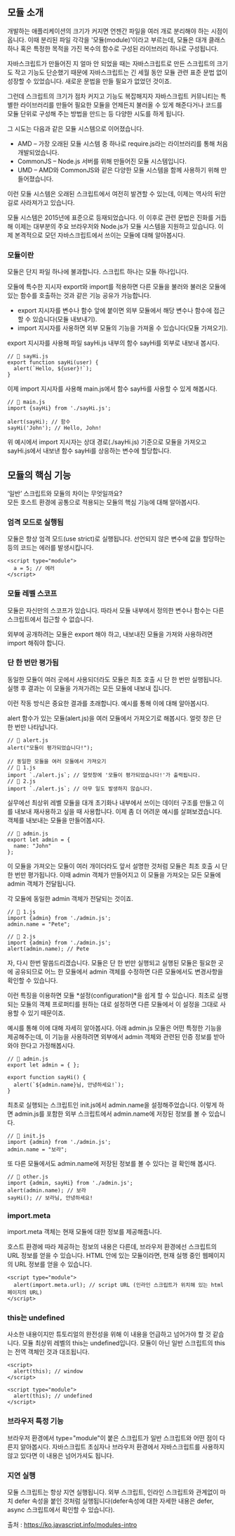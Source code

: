 ## 모듈 소개
개발하는 애플리케이션의 크기가 커지면 언젠간 파일을 여러 개로 분리해야 하는 시점이 옵니다. 이때 분리된 파일 각각을 '모듈(module)'이라고 부르는데, 모듈은 대개 클래스 하나 혹은 특정한 목적을 가진 복수의 함수로 구성된 라이브러리 하나로 구성됩니다.  

자바스크립트가 만들어진 지 얼마 안 되었을 때는 자바스크립트로 만든 스크립트의 크기도 작고 기능도 단순했기 때문에 자바스크립트는 긴 세월 동안 모듈 관련 표준 문법 없이 성장할 수 있었습니다. 새로운 문법을 만들 필요가 없었던 것이죠. 

그런데 스크립트의 크기가 점차 커지고 기능도 복잡해지자 자바스크립트 커뮤니티는 특별한 라이브러리를 만들어 필요한 모듈을 언제든지 불러올 수 있게 해준다거나 코드를 모듈 단위로 구성해 주는 방법을 만드는 등 다양한 시도를 하게 됩니다.

그 시도는 다음과 같은 모듈 시스템으로 이어졌습니다.

- AMD – 가장 오래된 모듈 시스템 중 하나로 require.js라는 라이브러리를 통해 처음 개발되었습니다.
- CommonJS – Node.js 서버를 위해 만들어진 모듈 시스템입니다.
- UMD – AMD와 CommonJS와 같은 다양한 모듈 시스템을 함께 사용하기 위해 만들어졌습니다.

이런 모듈 시스템은 오래된 스크립트에서 여전히 발견할 수 있는데, 이제는 역사의 뒤안길로 사라져가고 있습니다.

모듈 시스템은 2015년에 표준으로 등재되었습니다. 이 이후로 관련 문법은 진화를 거듭해 이제는 대부분의 주요 브라우저와 Node.js가 모듈 시스템을 지원하고 있습니다. 이제 본격적으로 모던 자바스크립트에서 쓰이는 모듈에 대해 알아봅시다.  

### 모듈이란
모듈은 단지 파일 하나에 불과합니다. 스크립트 하나는 모듈 하나입니다.

모듈에 특수한 지시자 export와 import를 적용하면 다른 모듈을 불러와 불러온 모듈에 있는 함수를 호출하는 것과 같은 기능 공유가 가능합니다.

- export 지시자를 변수나 함수 앞에 붙이면 외부 모듈에서 해당 변수나 함수에 접근할 수 있습니다(모듈 내보내기).
- import 지시자를 사용하면 외부 모듈의 기능을 가져올 수 있습니다(모듈 가져오기).

export 지시자를 사용해 파일 sayHi.js 내부의 함수 sayHi를 외부로 내보내 봅시다.
```
// 📁 sayHi.js
export function sayHi(user) {
  alert(`Hello, ${user}!`);
}
```

이제 import 지시자를 사용해 main.js에서 함수 sayHi를 사용할 수 있게 해봅시다.

```
// 📁 main.js
import {sayHi} from './sayHi.js';

alert(sayHi); // 함수
sayHi('John'); // Hello, John!
```
위 예시에서 import 지시자는 상대 경로(./sayHi.js) 기준으로 모듈을 가져오고 sayHi.js에서 내보낸 함수 sayHi를 상응하는 변수에 할당합니다.


## 모듈의 핵심 기능
‘일반’ 스크립트와 모듈의 차이는 무엇일까요?  
모든 호스트 환경에 공통으로 적용되는 모듈의 핵심 기능에 대해 알아봅시다.

### 엄격 모드로 실행됨
모듈은 항상 엄격 모드(use strict)로 실행됩니다. 선언되지 않은 변수에 값을 할당하는 등의 코드는 에러를 발생시킵니다.

```
<script type="module">
  a = 5; // 에러
</script>
```

### 모듈 레벨 스코프
모듈은 자신만의 스코프가 있습니다. 따라서 모듈 내부에서 정의한 변수나 함수는 다른 스크립트에서 접근할 수 없습니다.
 
외부에 공개하려는 모듈은 export 해야 하고, 내보내진 모듈을 가져와 사용하려면 import 해줘야 합니다.  

### 단 한 번만 평가됨
동일한 모듈이 여러 곳에서 사용되더라도 모듈은 최초 호출 시 단 한 번만 실행됩니다. 실행 후 결과는 이 모듈을 가져가려는 모든 모듈에 내보내 집니다.

이런 작동 방식은 중요한 결과를 초래합니다. 예시를 통해 이에 대해 알아봅시다.

alert 함수가 있는 모듈(alert.js)을 여러 모듈에서 가져오기로 해봅시다. 얼럿 창은 단 한 번만 나타납니다.
```
// 📁 alert.js
alert("모듈이 평가되었습니다!");
```
```
// 동일한 모듈을 여러 모듈에서 가져오기
// 📁 1.js
import `./alert.js`; // 얼럿창에 '모듈이 평가되었습니다!'가 출력됩니다.
// 📁 2.js
import `./alert.js`; // 아무 일도 발생하지 않습니다.
```
실무에선 최상위 레벨 모듈을 대개 초기화나 내부에서 쓰이는 데이터 구조를 만들고 이를 내보내 재사용하고 싶을 때 사용합니다.
이제 좀 더 어려운 예시를 살펴보겠습니다.
객체를 내보내는 모듈을 만들어봅시다.
```
// 📁 admin.js
export let admin = {
  name: "John"
};
```
이 모듈을 가져오는 모듈이 여러 개이더라도 앞서 설명한 것처럼 모듈은 최초 호출 시 단 한 번만 평가됩니다. 이때 admin 객체가 만들어지고 이 모듈을 가져오는 모든 모듈에 admin 객체가 전달됩니다.

각 모듈에 동일한 admin 객체가 전달되는 것이죠.
```
// 📁 1.js
import {admin} from './admin.js';
admin.name = "Pete";

// 📁 2.js
import {admin} from './admin.js';
alert(admin.name); // Pete
```

자, 다시 한번 말씀드리겠습니다. 모듈은 단 한 번만 실행되고 실행된 모듈은 필요한 곳에 공유되므로 어느 한 모듈에서 admin 객체를 수정하면 다른 모듈에서도 변경사항을 확인할 수 있습니다.

이런 특징을 이용하면 모듈 *설정(configuration)*을 쉽게 할 수 있습니다. 최초로 실행되는 모듈의 객체 프로퍼티를 원하는 대로 설정하면 다른 모듈에서 이 설정을 그대로 사용할 수 있기 때문이죠.

예시를 통해 이에 대해 자세히 알아봅시다. 아래 admin.js 모듈은 어떤 특정한 기능을 제공해주는데, 이 기능을 사용하려면 외부에서 admin 객체와 관련된 인증 정보를 받아와야 한다고 가정해봅시다.
```
// 📁 admin.js
export let admin = { };

export function sayHi() {
  alert(`${admin.name}님, 안녕하세요!`);
}
```

최초로 실행되는 스크립트인 init.js에서 admin.name을 설정해주었습니다. 이렇게 하면 admin.js를 포함한 외부 스크립트에서 admin.name에 저장된 정보를 볼 수 있습니다.
```
// 📁 init.js
import {admin} from './admin.js';
admin.name = "보라";
```

또 다른 모듈에서도 admin.name에 저장된 정보를 볼 수 있다는 걸 확인해 봅시다.
```
// 📁 other.js
import {admin, sayHi} from './admin.js';
alert(admin.name); // 보라
sayHi(); // 보라님, 안녕하세요!
```


### import.meta
import.meta 객체는 현재 모듈에 대한 정보를 제공해줍니다.  

호스트 환경에 따라 제공하는 정보의 내용은 다른데, 브라우저 환경에선 스크립트의 URL 정보를 얻을 수 있습니다. HTML 안에 있는 모듈이라면, 현재 실행 중인 웹페이지의 URL 정보를 얻을 수 있습니다.

```
<script type="module">
  alert(import.meta.url); // script URL (인라인 스크립트가 위치해 있는 html 페이지의 URL)
</script>
```

### this는 undefined
사소한 내용이지만 튜토리얼의 완전성을 위해 이 내용을 언급하고 넘어가야 할 것 같습니다.
모듈 최상위 레벨의 this는 undefined입니다.
모듈이 아닌 일반 스크립트의 this는 전역 객체인 것과 대조됩니다.

```
<script>
  alert(this); // window
</script>

<script type="module">
  alert(this); // undefined
</script>
```

### 브라우저 특정 기능
브라우저 환경에서 type="module"이 붙은 스크립트가 일반 스크립트와 어떤 점이 다른지 알아봅시다.
자바스크립트 초심자나 브라우저 환경에서 자바스크립트를 사용하지 않고 있다면 이 내용은 넘어가셔도 됩니다.

### 지연 실행
모듈 스크립트는 항상 지연 실행됩니다. 외부 스크립트, 인라인 스크립트와 관계없이 마치 defer 속성을 붙인 것처럼 실행됩니다(defer속성에 대한 자세한 내용은 defer, async 스크립트에서 확인할 수 있습니다).

출처 : https://ko.javascript.info/modules-intro